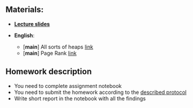 ## Materials:
* [__Lecture slides__](https://github.com/Aelphy/ISC/tree/fall2022/week6/Lecture6.pdf)

* __English__:
  * [__main__] All sorts of heaps [link](https://www.geeksforgeeks.org/heap-data-structure/)
  * [__main__] Page Rank [link](http://www.cs.cmu.edu/~elaw/pagerank.pdf)

## Homework description
* You need to complete assignment notebook
* You need to submit the homework according to the [described protocol](https://github.com/Aelphy/ISC/wiki/Homeworks-and-grading-(ETHZ-and-UZH))
* Write short report in the notebook with all the findings
